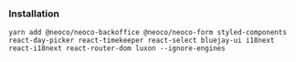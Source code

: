 ### Installation

`yarn add @neoco/neoco-backoffice @neoco/neoco-form styled-components react-day-picker react-timekeeper react-select bluejay-ui i18next react-i18next react-router-dom luxon --ignore-engines`

